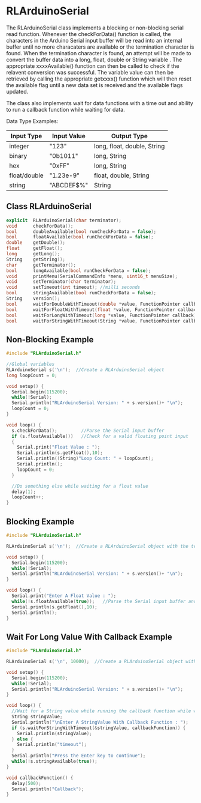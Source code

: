 # RLArduinoSerial
  The RLArduinoSerial class implements a blocking or non-blocking serial read function.
Whenever the checkForData() function is called, the characters in the Arduino 
Serial input buffer will be read into an internal buffer until no more characaters are 
available or the termination character is found. When the termination character 
is found, an attempt will be made to convert the buffer data into a long, float, double
or String variable . The appropriate xxxxAvailable() function can then be called to check
if the relavent conversion was successful. The variable value can then be retrieved by 
calling the appropriate getxxxx() function which will then reset the available 
flag until a new data set is received and the available flags updated. 

  The class also implements wait for data functions with a time out and ability
  to run a callback function while waiting for data.

Data Type Examples:

| **Input Type** 	| **Input Value** 	| **Output Type**             	|
|----------------	|-----------------	|-----------------------------	|
| integer        	| "123"           	| long, float, double, String 	|
| binary         	| "0b1011"        	| long, String                	|
| hex            	| "0xFF"          	| long, String                	|
| float/double   	| "1.23e-9"       	| float, double, String       	|
| string         	| "ABCDEF$%"      	| String                      	|

## Class RLArduinoSerial
```C++
explicit  RLArduinoSerial(char terminator);
void      checkForData();
bool      doubleAvailable(bool runCheckForData = false);
bool      floatAvailable(bool runCheckForData = false);
double    getDouble();
float     getFloat();
long      getLong();
String    getString();
char      getTerminator();
bool      longAvailable(bool runCheckForData = false);
void      printMenu(SerialCommandInfo *menu, uint16_t menuSize);
void      setTerminator(char terminator);
void      setTimeout(int timeout); //milli seconds
bool      stringAvailable(bool runCheckForData = false);
String    version();
bool      waitForDoubleWithTimeout(double *value, FunctionPointer callback);
bool      waitForFloatWithTimeout(float *value, FunctionPointer callback);
bool      waitForLongWithTimeout(long *value, FunctionPointer callback);
bool      waitForStringWithTimeout(String *value, FunctionPointer callback);
```

## Non-Blocking Example
```C++
#include "RLArduinoSerial.h"

//Global variables
RLArduinoSerial s('\n');  //Create a RLArduinoSerial object
long loopCount = 0;

void setup() {
  Serial.begin(115200);
  while(!Serial);
  Serial.println("RLArduinoSerial Version: " + s.version()+ "\n");
  loopCount = 0;
}

void loop() {
  s.checkForData();         //Parse the Serial input buffer
  if (s.floatAvailable())   //Check for a valid floating point input
  {
    Serial.print("Float Value : ");
    Serial.println(s.getFloat(),10);
    Serial.println((String)"Loop Count: " + loopCount);
    Serial.println();
    loopCount = 0;
  }

  //Do something else while waiting for a float value
  delay(1);
  loopCount++;
}
```
## Blocking Example
```C++
#include "RLArduinoSerial.h"

RLArduinoSerial s('\n');  //Create a RLArduinoSerial object with the termintor = \n

void setup() {
  Serial.begin(115200);
  while(!Serial);
  Serial.println("RLArduinoSerial Version: " + s.version()+ "\n");
}

void loop() {
  Serial.print("Enter A Float Value : ");
  while(!s.floatAvailable(true));   //Parse the Serial input buffer and check for a Float
  Serial.println(s.getFloat(),10);
  Serial.println();
}
```
## Wait For Long Value With Callback Example
```C++
#include "RLArduinoSerial.h"

RLArduinoSerial s('\n', 10000);  //Create a RLArduinoSerial object with timeout and callback

void setup() {
  Serial.begin(115200);
  while(!Serial);
  Serial.println("RLArduinoSerial Version: " + s.version()+ "\n");
}

void loop() {
  //Wait for a String value while running the callback function while waiting
  String stringValue;
  Serial.println("\nEnter A StringValue With Callback Function : ");
  if (s.waitForStringWithTimeout(&stringValue, callbackFunction)) {
    Serial.println(stringValue);
  } else {
    Serial.println("timeout");
  }
  Serial.println("Press the Enter key to continue");
  while(!s.stringAvailable(true));
}

void callbackFunction() {
  delay(500);
  Serial.println("Callback");
}
```